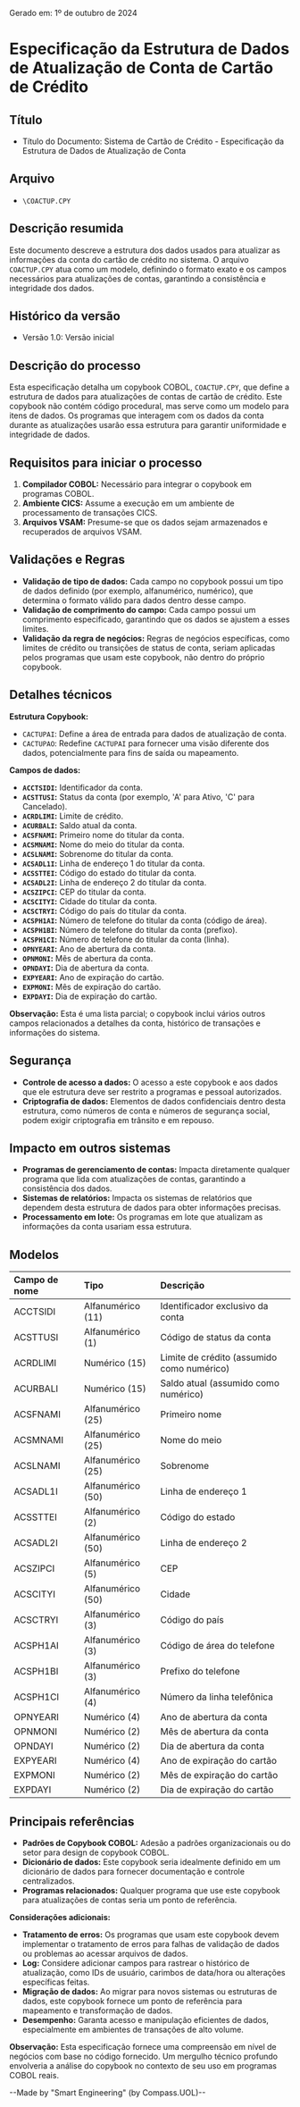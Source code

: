 Gerado em: 1º de outubro de 2024

# Especificação da Estrutura de Dados de Atualização de Conta de Cartão de Crédito

## Título

- Título do Documento: Sistema de Cartão de Crédito - Especificação da Estrutura de Dados de Atualização de Conta

## Arquivo

- `\COACTUP.CPY`

## Descrição resumida

Este documento descreve a estrutura dos dados usados para atualizar as informações da conta do cartão de crédito no sistema. O arquivo `COACTUP.CPY` atua como um modelo, definindo o formato exato e os campos necessários para atualizações de contas, garantindo a consistência e integridade dos dados.

## Histórico da versão

- Versão 1.0: Versão inicial

## Descrição do processo

Esta especificação detalha um copybook COBOL, `COACTUP.CPY`, que define a estrutura de dados para atualizações de contas de cartão de crédito. Este copybook não contém código procedural, mas serve como um modelo para itens de dados. Os programas que interagem com os dados da conta durante as atualizações usarão essa estrutura para garantir uniformidade e integridade de dados.

## Requisitos para iniciar o processo

1.  **Compilador COBOL:** Necessário para integrar o copybook em programas COBOL.
2.  **Ambiente CICS:** Assume a execução em um ambiente de processamento de transações CICS.
3.  **Arquivos VSAM:** Presume-se que os dados sejam armazenados e recuperados de arquivos VSAM.

## Validações e Regras

*   **Validação de tipo de dados:** Cada campo no copybook possui um tipo de dados definido (por exemplo, alfanumérico, numérico), que determina o formato válido para dados dentro desse campo.
*   **Validação de comprimento do campo:** Cada campo possui um comprimento especificado, garantindo que os dados se ajustem a esses limites.
*   **Validação da regra de negócios:** Regras de negócios específicas, como limites de crédito ou transições de status de conta, seriam aplicadas pelos programas que usam este copybook, não dentro do próprio copybook.

## Detalhes técnicos

**Estrutura Copybook:**

*   `CACTUPAI`: Define a área de entrada para dados de atualização de conta.
*   `CACTUPAO`: Redefine `CACTUPAI` para fornecer uma visão diferente dos dados, potencialmente para fins de saída ou mapeamento.

**Campos de dados:**

*   **`ACCTSIDI`:** Identificador da conta.
*   **`ACSTTUSI`:** Status da conta (por exemplo, 'A' para Ativo, 'C' para Cancelado).
*   **`ACRDLIMI`:** Limite de crédito.
*   **`ACURBALI`:** Saldo atual da conta.
*   **`ACSFNAMI`:** Primeiro nome do titular da conta.
*   **`ACSMNAMI`:** Nome do meio do titular da conta.
*   **`ACSLNAMI`:** Sobrenome do titular da conta.
*   **`ACSADL1I`:** Linha de endereço 1 do titular da conta.
*   **`ACSSTTEI`:** Código do estado do titular da conta.
*   **`ACSADL2I`:** Linha de endereço 2 do titular da conta.
*   **`ACSZIPCI`:** CEP do titular da conta.
*   **`ACSCITYI`:** Cidade do titular da conta.
*   **`ACSCTRYI`:** Código do país do titular da conta.
*   **`ACSPH1AI`:** Número de telefone do titular da conta (código de área).
*   **`ACSPH1BI`:** Número de telefone do titular da conta (prefixo).
*   **`ACSPH1CI`:** Número de telefone do titular da conta (linha).
*   **`OPNYEARI`:** Ano de abertura da conta.
*   **`OPNMONI`:** Mês de abertura da conta.
*   **`OPNDAYI`:** Dia de abertura da conta.
*   **`EXPYEARI`:** Ano de expiração do cartão.
*   **`EXPMONI`:** Mês de expiração do cartão.
*   **`EXPDAYI`:** Dia de expiração do cartão.

**Observação:** Esta é uma lista parcial; o copybook inclui vários outros campos relacionados a detalhes da conta, histórico de transações e informações do sistema.

## Segurança

*   **Controle de acesso a dados:** O acesso a este copybook e aos dados que ele estrutura deve ser restrito a programas e pessoal autorizados.
*   **Criptografia de dados:** Elementos de dados confidenciais dentro desta estrutura, como números de conta e números de segurança social, podem exigir criptografia em trânsito e em repouso.

## Impacto em outros sistemas

*   **Programas de gerenciamento de contas:** Impacta diretamente qualquer programa que lida com atualizações de contas, garantindo a consistência dos dados.
*   **Sistemas de relatórios:** Impacta os sistemas de relatórios que dependem desta estrutura de dados para obter informações precisas.
*   **Processamento em lote:** Os programas em lote que atualizam as informações da conta usariam essa estrutura.

## Modelos

| Campo de nome | Tipo             | Descrição                         |
| :----------- | :--------------- | :---------------------------------- |
| ACCTSIDI     | Alfanumérico (11) | Identificador exclusivo da conta           |
| ACSTTUSI     | Alfanumérico (1)  | Código de status da conta                 |
| ACRDLIMI     | Numérico (15)      | Limite de crédito (assumido como numérico)      |
| ACURBALI     | Numérico (15)      | Saldo atual (assumido como numérico) |
| ACSFNAMI     | Alfanumérico (25) | Primeiro nome                          |
| ACSMNAMI     | Alfanumérico (25) | Nome do meio                         |
| ACSLNAMI     | Alfanumérico (25) | Sobrenome                           |
| ACSADL1I     | Alfanumérico (50) | Linha de endereço 1                      |
| ACSSTTEI     | Alfanumérico (2)  | Código do estado                          |
| ACSADL2I     | Alfanumérico (50) | Linha de endereço 2                      |
| ACSZIPCI     | Alfanumérico (5)  | CEP                            |
| ACSCITYI     | Alfanumérico (50) | Cidade                                |
| ACSCTRYI     | Alfanumérico (3)  | Código do país                        |
| ACSPH1AI     | Alfanumérico (3)  | Código de área do telefone                     |
| ACSPH1BI     | Alfanumérico (3)  | Prefixo do telefone                        |
| ACSPH1CI     | Alfanumérico (4)  | Número da linha telefônica                   |
| OPNYEARI     | Numérico (4)       | Ano de abertura da conta                  |
| OPNMONI     | Numérico (2)       | Mês de abertura da conta                 |
| OPNDAYI     | Numérico (2)       | Dia de abertura da conta                  |
| EXPYEARI     | Numérico (4)       | Ano de expiração do cartão                |
| EXPMONI     | Numérico (2)       | Mês de expiração do cartão               |
| EXPDAYI     | Numérico (2)       | Dia de expiração do cartão                |

## Principais referências

*   **Padrões de Copybook COBOL:** Adesão a padrões organizacionais ou do setor para design de copybook COBOL.
*   **Dicionário de dados:** Este copybook seria idealmente definido em um dicionário de dados para fornecer documentação e controle centralizados.
*   **Programas relacionados:** Qualquer programa que use este copybook para atualizações de contas seria um ponto de referência.

**Considerações adicionais:**

*   **Tratamento de erros:** Os programas que usam este copybook devem implementar o tratamento de erros para falhas de validação de dados ou problemas ao acessar arquivos de dados.
*   **Log:** Considere adicionar campos para rastrear o histórico de atualização, como IDs de usuário, carimbos de data/hora ou alterações específicas feitas.
*   **Migração de dados:** Ao migrar para novos sistemas ou estruturas de dados, este copybook fornece um ponto de referência para mapeamento e transformação de dados.
*   **Desempenho:** Garanta acesso e manipulação eficientes de dados, especialmente em ambientes de transações de alto volume.

**Observação:** Esta especificação fornece uma compreensão em nível de negócios com base no código fornecido. Um mergulho técnico profundo envolveria a análise do copybook no contexto de seu uso em programas COBOL reais.

--Made by "Smart Engineering" (by Compass.UOL)--